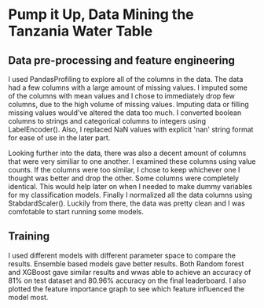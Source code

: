 # Pump it Up, Data Mining the Tanzania Water Table

## Data pre-processing and feature engineering

I used PandasProfiling to explore all of the columns in the data. The data had a few columns with a large amount of missing values. I imputed some of the columns with mean values and I chose to immediately drop few columns, due to the high volume of missing values. Imputing data or filling missing values would've altered the data too much. I converted boolean columns to strings and categorical columns to integers using LabelEncoder(). Also, I replaced NaN values with explicit 'nan' string format for ease of use in the later part.

Looking further into the data, there was also a decent amount of columns that were very similiar to one another. I examined these columns using value counts. If the columns were too similar, I chose to keep whichever one I thought was better and drop the other. Some columns were completely identical. This would help later on when I needed to make dummy variables for my classification models. Finally I normalized all the data columns using StabdardScaler(). Luckily from there, the data was pretty clean and I was comfotable to start running some models.

## Training

I used different models with different parameter space to compare the results. Ensemble based models gave better results. Both Random forest and XGBoost gave similar results and wwas able to achieve an accuracy of 81% on test dataset and 80.96% accuracy on the final leaderboard. I also plotted the feature importance graph to see which feature influenced the model most. 
